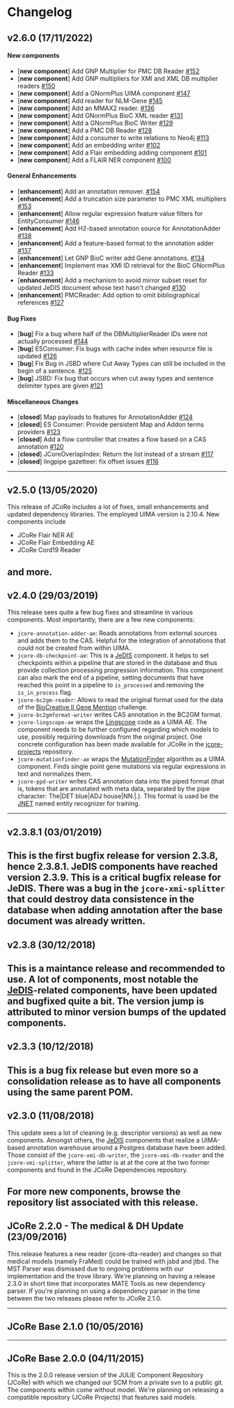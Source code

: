 # Changelog

## v2.6.0 (17/11/2022)

#### New components

- [**new component**] Add GNP Multiplier for PMC DB Reader [#152](https://github.com/JULIELab/jcore-base/issues/152)
- [**new component**] Add GNP multipliers for XMI and XML DB multiplier readers [#150](https://github.com/JULIELab/jcore-base/issues/150)
- [**new component**] Add a GNormPlus UIMA component [#147](https://github.com/JULIELab/jcore-base/issues/147)
- [**new component**] Add reader for NLM-Gene [#145](https://github.com/JULIELab/jcore-base/issues/145)
- [**new component**] Add an MMAX2 reader. [#136](https://github.com/JULIELab/jcore-base/issues/136)
- [**new component**] Add GNormPlus BioC XML reader [#131](https://github.com/JULIELab/jcore-base/issues/131)
- [**new component**] Add a GNormPlus BioC Writer [#129](https://github.com/JULIELab/jcore-base/issues/129)
- [**new component**] Add a PMC DB Reader [#128](https://github.com/JULIELab/jcore-base/issues/128)
- [**new component**] Add a consumer to write relations to Neo4j [#113](https://github.com/JULIELab/jcore-base/issues/113)
- [**new component**] Add an embedding writer [#102](https://github.com/JULIELab/jcore-base/issues/102)
- [**new component**] Add a Flair embedding adding component [#101](https://github.com/JULIELab/jcore-base/issues/101)
- [**new component**] Add a FLAIR NER component [#100](https://github.com/JULIELab/jcore-base/issues/100)

#### General Enhancements

- [**enhancement**] Add an annotation remover. [#154](https://github.com/JULIELab/jcore-base/issues/154)
- [**enhancement**] Add a truncation size parameter to PMC XML multipliers [#153](https://github.com/JULIELab/jcore-base/issues/153)
- [**enhancement**] Allow regular expression feature value filters for EntityConsumer [#146](https://github.com/JULIELab/jcore-base/issues/146)
- [**enhancement**] Add H2-based annotation source for AnnotationAdder [#138](https://github.com/JULIELab/jcore-base/issues/138)
- [**enhancement**] Add a feature-based format to the annotation adder [#137](https://github.com/JULIELab/jcore-base/issues/137)
- [**enhancement**] Let GNP BioC writer add Gene annotations. [#134](https://github.com/JULIELab/jcore-base/issues/134)
- [**enhancement**] Implement max XMI ID retrieval for the BioC GNormPlus Reader [#133](https://github.com/JULIELab/jcore-base/issues/133)
- [**enhancement**] Add a mechanism to avoid mirror subset reset for updated JeDIS document whose text hasn't changed [#130](https://github.com/JULIELab/jcore-base/issues/130)
- [**enhancement**] PMCReader: Add option to omit bibliographical references [#127](https://github.com/JULIELab/jcore-base/issues/127)

#### Bug Fixes

- [**bug**] Fix a bug where half of the DBMultiplierReader IDs were not actually processed [#144](https://github.com/JULIELab/jcore-base/issues/144)
- [**bug**] ESConsumer: Fix bugs with cache index when resource file is updated [#126](https://github.com/JULIELab/jcore-base/issues/126)
- [**bug**] Fix Bug in JSBD where Cut Away Types can still be included in the begin of a sentence. [#125](https://github.com/JULIELab/jcore-base/issues/125)
- [**bug**] JSBD: Fix bug that occurs when cut away types and sentence delimiter types are given [#121](https://github.com/JULIELab/jcore-base/issues/121)

#### Miscellaneous Changes

- [**closed**] Map payloads to features for AnnotationAdder [#124](https://github.com/JULIELab/jcore-base/issues/124)
- [**closed**] ES Consumer: Provide persistent Map and Addon terms providers [#123](https://github.com/JULIELab/jcore-base/issues/123)
- [**closed**] Add a flow controller that creates a flow based on a CAS annotation [#120](https://github.com/JULIELab/jcore-base/issues/120)
- [**closed**] JCoreOverlapIndex: Return the list instead of a stream [#117](https://github.com/JULIELab/jcore-base/issues/117)
- [**closed**] lingpipe gazetteer: fix offset issues [#116](https://github.com/JULIELab/jcore-base/issues/116)

---

## v2.5.0 (13/05/2020)
This release of JCoRe includes a lot of fixes, small enhancements and updated dependency libraries.
The employed UIMA version is 2.10.4.
New components include
* JCoRe Flair NER AE
* JCoRe Flair Embedding AE
* JCoRe Cord19 Reader

and more.
---

## v2.4.0 (29/03/2019)
This release sees quite a few bug fixes and streamline in various components.
Most importantly, there are a few new components:

* `jcore-annotation-adder-ae`: Reads annotations from external sources and adds them to the CAS. Helpful for the integration of annotations that could not be created from within UIMA.
* `jcore-db-checkpoint-ae`: This is a [JeDIS](https://github.com/JULIELab/jedis/) component. It helps to set checkpoints within a pipeline that are stored in the database and thus provide collection processing progression information. This component can also mark the end of a pipeline, setting documents that have reached this point in a pipeline to `is_processed` and removing the `is_in_process` flag.
* `jcore-bc2gm-reader`: Allows to read the original format used for the data of the [BioCreative II Gene Mention](https://biocreative.bioinformatics.udel.edu/tasks/biocreative-ii/task-1a-gene-mention-tagging/) challenge.
* `jcore-bc2gmformat-writer` writes CAS annotation in the BC2GM format.
* `jcore-lingscope-ae` wraps the [Lingscope](https://sourceforge.net/projects/lingscope/) code as a UIMA AE. The component needs to be further configured regarding which models to use, possibly requiring downloads from the original project. One concrete configuration has been made available for JCoRe in the [jcore-projects](https://github.com/JULIELab/jcore-projects/tree/v2.4/jcore-lingscope-negation-ae) repository.
* `jcore-mutationfinder-ae` wraps the [MutationFinder](http://mutationfinder.sourceforge.net/) algorithm as a UIMA component. Finds single point gene mutations via regular expressions in text and normalizes them.
* `jcore-ppd-writer` writes CAS annotation data into the piped format (that is, tokens that are annotated with meta data, separated by the pipe character: The|DET blue|ADJ house|NN.|.). This format is used be the [JNET](https://github.com/JULIELab/jcore-base/tree/master/jcore-jnet-ae) named entity recognizer for training.


---

## v2.3.8.1 (03/01/2019)
This is the first bugfix release for version 2.3.8, hence 2.3.8.1. JeDIS components have reached version 2.3.9.
This is a critical bugfix release for JeDIS. There was a bug in the `jcore-xmi-splitter` that could destroy data consistence in the database when adding annotation after the base document was already written.
---

## v2.3.8 (30/12/2018)
This is a maintance release and recommended to use.
A lot of components, most notable the [JeDIS](https://julielab.de/jedis/)-related components, have been updated and bugfixed quite a bit.
The version jump is attributed to minor version bumps of the updated components.
---

## v2.3.3 (10/12/2018)
This is a bug fix release but even more so a consolidation release as to have all components using the same parent POM.
---

## v2.3.0 (11/08/2018)
This update sees a lot of cleaning (e.g. descriptor versions) as well as new components. Amongst others, the [JeDIS](https://julielab.de/jedis/) components that realize a UIMA-based annotation warehouse around a Postgres database have been added. Those consist of the `jcore-xmi-db-writer`, the `jcore-xmi-db-reader` and the `jcore-xmi-splitter`, where the latter is at at the core at the two former components and found in the JCoRe Dependencies repository.

For more new components, browse the repository list associated with this release.
---

## JCoRe 2.2.0 - The medical & DH Update (23/09/2016)
This release features a new reader (jcore-dta-reader) and changes so that medical models (namely FraMed) could be trained with jsbd and jtbd.
The MST Parser was dismissed due to ongoing problems with our implementation and the trove library.
We're planning on having a release 2.3.0 in short time that incorporates MATE Tools as new dependency parser.
If you're planning on using a dependency parser in the time between the two releases please refer to JCoRe 2.1.0.

---

## JCoRe Base 2.1.0 (10/05/2016)

---

## JCoRe Base 2.0.0 (04/11/2015)
This is the 2.0.0 release version of the JULIE Component Repository (JCoRe) with which we changed our SCM from a private svn to a public git.
The components within come without model. We're planning on releasing a compatible repository (JCoRe Projects) that features said models.
